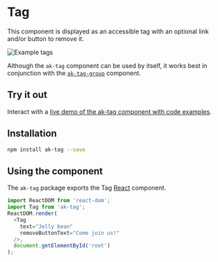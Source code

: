 # Tag


This component is displayed as an accessible tag with an optional link and/or button to remove it.

![Example tags](http://i.imgur.com/UPtxaIM.png)

Although the `ak-tag` component can be used by itself, it works best in conjunction with the
[`ak-tag-group`](https://www.npmjs.com/package/ak-tag-group) component.

## Try it out

Interact with a [live demo of the ak-tag component with code examples](https://aui-cdn.atlassian.com/atlaskit/stories/ak-tag/@VERSION@/).


## Installation

```sh
npm install ak-tag --save
```

## Using the component

The `ak-tag` package exports the Tag [React](https://facebook.github.io/react/) component.

```javascript
import ReactDOM from 'react-dom';
import Tag from 'ak-tag';
ReactDOM.render(
  <Tag
    text="Jelly bean"
    removeButtonText="Come join us!"
  />,
  document.getElementById('root')
);
```
